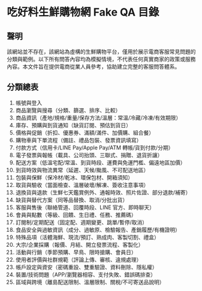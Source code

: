 # 吃好料生鮮購物網 Fake QA 目錄

## 聲明

該網站並不存在，該網站為虛構的生鮮購物平台，僅用於展示電商客服常見問題的分類與範例。以下所有問答內容均為模擬情境，不代表任何真實商家的政策或服務內容。本文件旨在提供電商從業人員參考，協助建立完整的客服問答體系。

## 分類總表

1. 帳號與登入
2. 商品瀏覽與搜尋（分類、篩選、排序、比較）
3. 商品資訊（產地/規格/重量/保存方法/溫層：常溫/冷藏/冷凍/有效期限）
4. 庫存、預購與到貨通知（缺貨訂閱、預估到貨日）
5. 價格與促銷（折扣、優惠券、滿額/滿件、加價購、組合餐）
6. 購物車與下單流程（備註、禮品包裝、發票資訊填寫）
7. 付款方式（信用卡/LINE Pay/Apple Pay/ATM 轉帳/貨到付款/分期）
8. 電子發票與報帳（載具、公司抬頭、三聯式、捐贈、退貨折讓）
9. 配送方案（低溫宅配/常溫、到貨時段、運費與免運門檻、偏遠地區加價）
10. 到貨時效與物流異常（延遲、天候/颱風、不可配送地區）
11. 包裝與保鮮（保冷材/乾冰、環保包材、開箱須知）
12. 取貨與驗收（當面檢查、溫層破壞/解凍、簽收注意事項）
13. 退換貨與退款（生鮮七天鑑賞例外、通報時效、照片佐證、部分退款/補寄）
14. 缺貨與替代方案（同等品替換、取消/分批出貨）
15. 客服與售後（聯絡管道、回覆時段、LINE 官方、即時聊天）
16. 會員與點數（等級、回饋、生日禮、任務、推薦碼）
17. 訂閱制/定期配送（固定配、週期變更、跳單/暫停/取消）
18. 食品安全與過敏資訊（成分、過敏原、檢驗報告、產銷履歷/有機證明）
19. 特殊品項（活體海鮮、現流/預訂、熟成肉、客製切割、禮盒）
20. 大宗/企業採購（報價、月結、開立發票流程、客製化）
21. 活動與行銷（季節預購、早鳥、限時搶購、會員日）
22. 使用者評價與社群規範（評論上傳、審核、違規處理）
23. 帳戶設定與資安（密碼重設、雙重驗證、資料刪除、隱私權）
24. 裝置/技術問題（APP/瀏覽器相容、支付失敗、錯誤碼排查）
25. 區域與跨境（離島配送限制、溫層限制、關稅/不可寄送品說明）

